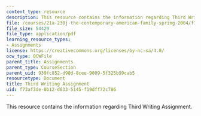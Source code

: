 ```yaml
---
content_type: resource
description: This resource contains the information regarding Third Writing Assignment.
file: /courses/21a-230j-the-contemporary-american-family-spring-2004/f73af3de0b12d6335145f19dff72c786_MIT21A_230JS04_third_write.pdf
file_size: 54429
file_type: application/pdf
learning_resource_types:
- Assignments
license: https://creativecommons.org/licenses/by-nc-sa/4.0/
ocw_type: OCWFile
parent_title: Assignments
parent_type: CourseSection
parent_uid: 939fc852-d98d-8cee-9009-5f325b99cab5
resourcetype: Document
title: Third Writing Assignment
uid: f73af3de-0b12-d633-5145-f19dff72c786
---
```

This resource contains the information regarding Third Writing Assignment.